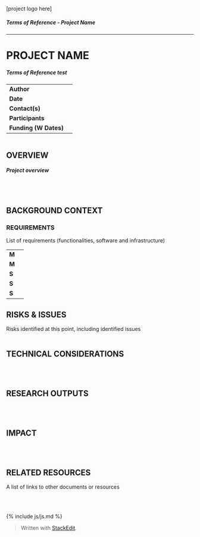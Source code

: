 [project logo here]
##### Terms of Reference - Project Name 
---
# PROJECT NAME
##### Terms of Reference test

|  |  |
|:--|--|
| **Author** |  |
| **Date** |  |
| **Contact(s)** |  |
| **Participants** |  |
| **Funding (W Dates)** |  |


<table>
<tr></tr>
</table>
  

## OVERVIEW
##### Project overview
<br/><br/>
  

## BACKGROUND CONTEXT
### REQUIREMENTS

List of requirements (functionalities, software and infrastructure)

|  |  |
|--|--|
| **M** |  |
| **M** |  |
| **S** |  |
| **S** |  |
| **S** |  |

  
## RISKS & ISSUES

Risks identified at this point, including identified issues
<br/><br/>
  

## TECHNICAL CONSIDERATIONS  
  
 <br/><br/>
  

## RESEARCH OUTPUTS
<br/><br/>

## IMPACT
<br/><br/>
  

## RELATED RESOURCES

A list of links to other documents or resources

<br/><br/>

{% include js/js.md %}

> Written with [StackEdit](https://stackedit.io/).
<!--stackedit_data:
eyJoaXN0b3J5IjpbLTE0OTExMDkzODQsNjc3NTkxNzc0LC01MT
czODI2NzgsNzMwOTk4MTE2XX0=
-->